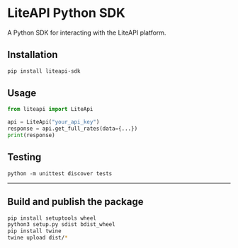 # LiteAPI Python SDK

A Python SDK for interacting with the LiteAPI platform.

## Installation

```bash
pip install liteapi-sdk
```

## Usage

```python
from liteapi import LiteApi

api = LiteApi("your_api_key")
response = api.get_full_rates(data={...})
print(response)
```

## Testing

```
python -m unittest discover tests
```

---

## Build and publish the package

```bash
pip install setuptools wheel
python3 setup.py sdist bdist_wheel
pip install twine
twine upload dist/*
```